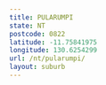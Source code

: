 ```yaml
---
title: PULARUMPI
state: NT
postcode: 0822
latitude: -11.75841975
longitude: 130.6254299
url: /nt/pularumpi/
layout: suburb
---
```

